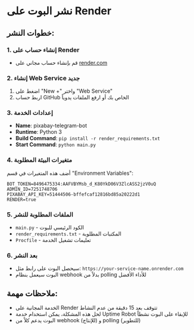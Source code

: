 # نشر البوت على Render

## خطوات النشر:

### 1. إنشاء حساب على Render
- قم بإنشاء حساب مجاني على [render.com](https://render.com)

### 2. إنشاء Web Service جديد
1. اضغط على "New +" واختر "Web Service"
2. اربط حساب GitHub الخاص بك أو ارفع الملفات يدوياً

### 3. إعدادات الخدمة
- **Name**: pixabay-telegram-bot
- **Runtime**: Python 3
- **Build Command**: `pip install -r render_requirements.txt`
- **Start Command**: `python main.py`

### 4. متغيرات البيئة المطلوبة
أضف هذه المتغيرات في قسم "Environment Variables":
```
BOT_TOKEN=8496475334:AAFVBYMsb_d_K80YkD06V3ZlcASS2jzV0uQ
ADMIN_ID=7251748706
PIXABAY_API_KEY=51444506-bffefcaf12816bd85a20222d1
RENDER=true
```

### 5. الملفات المطلوبة للنشر
- `main.py` - الكود الرئيسي للبوت
- `render_requirements.txt` - المكتبات المطلوبة
- `Procfile` - تعليمات تشغيل الخدمة

### 6. بعد النشر
- سيحصل البوت على رابط مثل: `https://your-service-name.onrender.com`
- البوت سيعمل بنظام webhook بدلاً من polling للأداء الأفضل

## ملاحظات مهمة:
- الخدمة المجانية على Render تتوقف بعد 15 دقيقة من عدم النشاط
- لحل هذه المشكلة، يمكن استخدام خدمة Uptime Robot للإبقاء على البوت نشطاً
- البوت يدعم كلاً من webhook (للإنتاج) و polling (للتطوير)